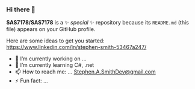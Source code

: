 ### Hi there 👋


**SAS7178/SAS7178** is a ✨ _special_ ✨ repository because its `README.md` (this file) appears on your GitHub profile.

Here are some ideas to get you started:
https://www.linkedin.com/in/stephen-smith-53467a247/

- 🔭 I’m currently working on ...
- 🌱 I’m currently learning C#, .net 
- 📫 How to reach me: ...
Stephen.A.SmithDev@gmail.com
- ⚡ Fun fact: ...
